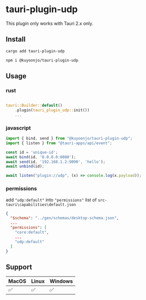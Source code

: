 # tauri-plugin-udp

This plugin only works with Tauri 2.x only.

## Install

```bash
cargo add tauri-plugin-udp
```
```bash
npm i @kuyoonjo/tauri-plugin-udp
```

## Usage

### rust
```rust

tauri::Builder::default()
    .plugin(tauri_plugin_udp::init())
    ...
```

### javascript
```javascript
import { bind, send } from "@kuyoonjo/tauri-plugin-udp";
import { listen } from "@tauri-apps/api/event";

const id = 'unique-id';
await bind(id, '0.0.0.0:8080');
await send(id, '192.168.1.2:9090', 'hello');
await unbind(id);

await listen("plugin://udp", (x) => console.log(x.payload));

```

### permissions

add `"udp:default"` into `"permissions"` list of `src-tauri\capabilities\default.json`

```json
{
  "$schema": "../gen/schemas/desktop-schema.json",
  ...
  "permissions": [
    "core:default",
    ...
    "udp:default"
  ]
}
```

## Support

| MacOS | Linux | Windows |
| ----- | ----- | ------- |
| ✅    | ✅    | ✅      |
